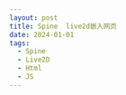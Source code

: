 ```yaml
---
layout: post
title: Spine  live2d嵌入网页
date: 2024-01-01
tags:
  - Spine
  - Live2D
  - Html
  - JS
---
```

